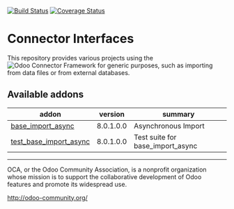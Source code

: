 [![Build Status](https://travis-ci.org/OCA/connector-interfaces.svg?branch=8.0)](https://travis-ci.org/OCA/connector-interfaces)
[![Coverage Status](https://coveralls.io/repos/OCA/connector-interfaces/badge.png?branch=8.0)](https://coveralls.io/r/OCA/connector-interfaces?branch=8.0)

# Connector Interfaces

This repository provides various projects using the ![Odoo Connector Framework](https://github.com/OCA/connector) for generic purposes, such as importing from data files or from external databases. 

[//]: # (addons)
Available addons
----------------
addon | version | summary
--- | --- | ---
[base_import_async](base_import_async/) | 8.0.1.0.0 | Asynchronous Import
[test_base_import_async](test_base_import_async/) | 8.0.1.0.0 | Test suite for base_import_async

[//]: # (end addons)

----

OCA, or the Odoo Community Association, is a nonprofit organization whose
mission is to support the collaborative development of Odoo features and
promote its widespread use.

http://odoo-community.org/
